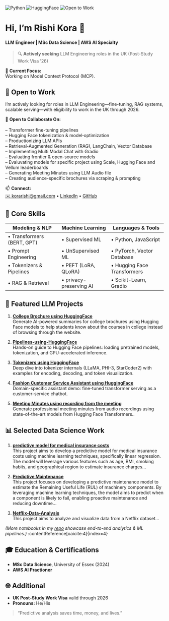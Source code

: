 ![Python](https://img.shields.io/badge/python-v3.10-blue)
![HuggingFace](https://img.shields.io/badge/hugging%20face-v4.30-orange)
![Open to Work](https://img.shields.io/badge/Open%20to%20Work-brightgreen)

# Hi, I’m **Rishi Kora** 👋  
#### LLM Engineer | MSc Data Science | AWS AI Specialty  
> 🔍 **Actively seeking** LLM Engineering roles in the UK (Post-Study Work Visa ’26)

🔭 **Current Focus:**  
Working on Model Context Protocol (MCP).




## 💼 Open to Work  
I’m actively looking for roles in LLM Engineering—fine-tuning, RAG systems, scalable serving—with eligibility to work in the UK through 2026.  


👯 **Open to Collaborate On:**  <br><br>
–  Transformer fine-tuning pipelines  
–  Hugging Face tokenization & model‐optimization  
–  Productionizing LLM APIs<br>
–  Retrieval-Augmented Generation (RAG), LangChain, Vector Database<br>
–  Implementing Multi Modal Chat with Gradio<br>
–  Evaluating frontier & open-source models<br>
–  Evaluvating models for specific project using Scale, Hugging Face and Vellum leaderboards<br>
–  Generating Meeting Minutes using LLM Audio file<br>
–  Creating audience-specific brochures via scraping & prompting<br>


📫 **Connect:**  
[✉️ korarishi@gmail.com](mailto:korarishi@gmail.com) • [LinkedIn](https://www.linkedin.com/in/rishikora/) • [GitHub](https://github.com/Rishi-Kora)



## 🚀 Core Skills

| **Modeling & NLP**         | **Machine Learning**        | **Languages & Tools**      |
| -------------------------- | -------------------------- | -------------------------- |
| • Transformers (BERT, GPT) | • Supervised ML            | • Python, JavaScript       |
| • Prompt Engineering       | • UnSupervised ML          | • PyTorch, Vector Database      |
| • Tokenizers & Pipelines   | • PEFT (LoRA, QLoRA)       | • Hugging Face Transformers |
| • RAG & Retrieval          | • privacy-preserving AI    | • Scikit-Learn, Gradio     |



## 📂 Featured LLM Projects


1. **[College Brochure using HuggingFace](https://github.com/Rishi-Kora/College-Brochure-using-HuggingFace)**  
   Generate AI-powered summaries for college brochures using Hugging Face models to help students know about the courses in college instead of browsing through the website.

2. **[Pipelines-using-HuggingFace](https://github.com/Rishi-Kora/Pipelines-using-HuggingFace)**  
   Hands-on guide to Hugging Face pipelines: loading pretrained models, tokenization, and GPU-accelerated inference. 

3. **[Tokenizers using HuggingFace](https://github.com/Rishi-Kora/Tokenizers-using-HuggingFace)**  
   Deep dive into tokenizer internals (LLaMA, PHI-3, StarCoder2) with examples for encoding, decoding, and token visualization. 

4. **[Fashion Customer Service Assistant using HuggingFace](https://github.com/Rishi-Kora/Fashion-Customer-Service-Assistant-using-HuggingFace)**  
   Domain-specific assistant demo: fine-tuned transformer serving as a customer-service chatbot.

5. **[Meeting Minutes using recording from the meeting](https://github.com/Rishi-Kora/Meeting-Minutes-using-HuggingFace)**  
   Generate professional meeting minutes from audio recordings using state-of-the-art models from Hugging Face Transformers..



## 📊 Selected Data Science Work

1. **[predictive model for medical insurance costs](https://github.com/Rishi-Kora/Medical-Insurance-Data-Analysis-ML)**  
   This project aims to develop a predictive model for medical insurance costs using machine learning techniques, specifically linear regression. The model will leverage various features such as age, BMI, smoking habits, and geographical region to estimate insurance charges...

2. **[Predictive Maintenance](https://github.com/Rishi-Kora/Predictive-Maintenance)**  
   This project focuses on developing a predictive maintenance model to estimate the Remaining Useful Life (RUL) of machinery components. By leveraging machine learning techniques, the model aims to predict when a component is likely to fail, enabling proactive maintenance and reducing downtime...

3. **[Netflix-Data-Analysis](https://github.com/Rishi-Kora/Netflix-Data-Analysis)**  
    This project aims to analyze and visualize data from a Netflix dataset...
 

*(More notebooks in my [repo](https://github.com/Rishi-Kora?tab=repositories) showcase end-to-end analytics & ML pipelines.)* :contentReference[oaicite:4]{index=4}



## 🎓 Education & Certifications

- **MSc Data Science**, University of Essex (2024)  
- **AWS AI Practioner**  



## 🌐 Additional

- **UK Post-Study Work Visa** valid through 2026  
- **Pronouns:** He/His  

> “Predictive analysis saves time, money, and lives.”  
